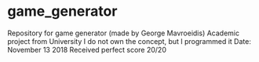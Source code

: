 # game_generator
Repository for game generator (made by George Mavroeidis)
Academic project from University
I do not own the concept, but I programmed it
Date: November 13 2018
Received perfect score 20/20
